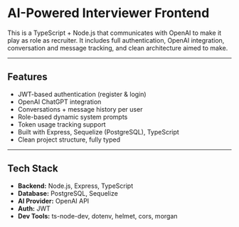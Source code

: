 # AI-Powered Interviewer Frontend

This is a TypeScript + Node.js that communicates with OpenAI to make it play as role as recruiter. It includes full authentication, OpenAI integration, conversation and message tracking, and clean architecture aimed to make.

---

## Features

- JWT-based authentication (register & login)
- OpenAI ChatGPT integration
- Conversations + message history per user
- Role-based dynamic system prompts
- Token usage tracking support
- Built with Express, Sequelize (PostgreSQL), TypeScript
- Clean project structure, fully typed

---

## Tech Stack

- **Backend:** Node.js, Express, TypeScript
- **Database:** PostgreSQL, Sequelize
- **AI Provider:** OpenAI API
- **Auth:** JWT
- **Dev Tools:** ts-node-dev, dotenv, helmet, cors, morgan